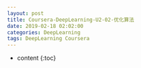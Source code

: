 ```yaml
---
layout: post
title: Coursera-DeepLearning-U2-02-优化算法
date: 2019-02-18 02:02:00
categories: DeepLearning
tags: DeepLearning Coursera
---
```

* content
{:toc}

